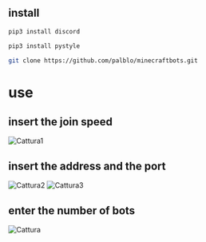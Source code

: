 ## install
```sh
pip3 install discord
```
```sh
pip3 install pystyle
```
```sh
git clone https://github.com/palblo/minecraftbots.git
 ```
 
# use
## insert the join speed
![Cattura1](https://user-images.githubusercontent.com/100297632/169595808-f5b22789-f5e7-442a-afd0-d62d4a78568b.PNG)

## insert the address and the port
![Cattura2](https://user-images.githubusercontent.com/100297632/169595827-4778c4cb-3cbf-4329-926f-f8290717f18f.PNG)
![Cattura3](https://user-images.githubusercontent.com/100297632/169595830-3cbdca17-dbb8-493a-b576-21f957ccd067.PNG)


## enter the number of bots
![Cattura](https://user-images.githubusercontent.com/100297632/169595847-e8ed892a-1dc7-4568-a3c2-3cea87d01a69.PNG)
